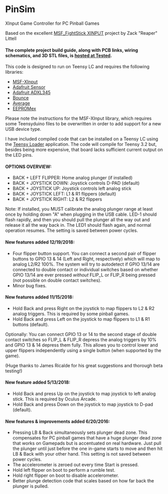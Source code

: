 # PinSim
XInput Game Controller for PC Pinball Games

Based on the excellent [MSF_FightStick XINPUT](https://github.com/zlittell/MSF-XINPUT) project by Zack "Reaper" Littell

#### The complete project build guide, along with PCB links, wiring schematics, and 3D STL files, is [hosted at Tested](http://www.tested.com/tech/gaming/569647-how-build-pinsim-virtual-reality-pinball-machine/).

This code is designed to run on Teensy LC and requires the following libraries:

- [MSF-XInput](https://github.com/zlittell/MSF-XINPUT/tree/master/MSF_XINPUT)
- [Adafruit Sensor](https://github.com/adafruit/Adafruit_Sensor)
- [Adafruit ADXL345](https://github.com/adafruit/Adafruit_ADXL345)
- [Bounce](https://www.pjrc.com/teensy/td_libs_Bounce.html)
- [Average](https://github.com/MajenkoLibraries/Average)
- [EEPROMex](https://github.com/thijse/Arduino-EEPROMEx)

Please note the instructions for the MSF-XInput library, which requires some Teensyduino files to be overwritten in order to add support for a new USB device type.

I have included compiled code that can be installed on a Teensy LC using the [Teensy Loader](https://www.pjrc.com/teensy/loader.html) application. The code will compile for Teensy 3.2 but, besides being more expensive, that board lacks sufficient current output on the LED pins.

#### OPTIONS OVERVIEW:

* BACK + LEFT FLIPPER: Home analog plunger (if installed)
* BACK + JOYSTICK DOWN: Joystick controls D-PAD (default)
* BACK + JOYSTICK UP: Joystick controls left analog stick
* BACK + JOYSTICK LEFT: L1 & R1 flippers (default)
* BACK + JOYSTICK RIGHT: L2 & R2 flippers

Note: If installed, you MUST calibrate the analog plunger range at least once by holding down "A" when plugging in the USB cable. LED-1 should flash rapidly, and then you should pull the plunger all the way out and release it all the way back in. The LED1 should flash again, and normal operation resumes. The setting is saved between power cycles.

#### New features added 12/19/2018:

* Four flipper button support. You can connect a second pair of flipper buttons to GPIO 13 & 14 (Left and Right, respectively) which will map to analog L2/R2 100%. The system will try to autodetect if GPIO 13/14 are connected to double contact or individual switches based on whether GPIO 13/14 are ever pressed *without* FLIP_L or FLIP_R being pressed (not possible on double contact switches).
* Minor bug fixes.

#### New features added 11/15/2018:

* Hold Back and press Right on the joystick to map flippers to L2 & R2 analog triggers. This is required by some pinball games.
* Hold Back and press Left on the joystick to map flippers to L1 & R1 buttons (default).

Optionally: You can connect GPIO 13 or 14 to the second stage of double contact switches so FLIP_L & FLIP_R depress the analog triggers by 10% and GPIO 13 & 14 depress them fully. This allows you to control lower and upper flippers independently using a single button (when supported by the game).

(Huge thanks to James Ricalde for his great suggestions and thorough beta testing!)

#### New feature added 5/13/2018:

* Hold Back and press Up on the joystick to map joystick to left analog stick. This is required by Oculus Arcade.
* Hold Back and press Down on the joystick to map joystick to D-pad (default).

#### New features & improvements added 6/20/2016:

* Pressing LB & Back simultaneously sets plunger dead zone. This compensates for PC pinball games that have a huge plunger dead zone that works on Gamepads but is accentuated on real hardware. Just pull the plunger until just before the one in-game starts to move and then hit LB & Back with your other hand. This setting is not saved between power cycles.
* The accelerometer is zeroed out every time Start is pressed.
* Hold left flipper on boot to perform a rumble test.
* Hold right flipper on boot to disable accelerometer.
* Better plunge detection code that scales based on how far back the plunger is pulled.
